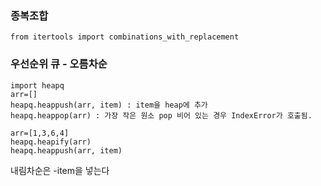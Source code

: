 ### 종복조합

```
from itertools import combinations_with_replacement
```
### 우선순위 큐 - 오름차순
```
import heapq
arr=[]
heapq.heappush(arr, item) : item을 heap에 추가
heapq.heappop(arr) : 가장 작은 원소 pop 비어 있는 경우 IndexError가 호출됨. 

arr=[1,3,6,4]
heapq.heapify(arr)
heapq.heappush(arr, item)
```
내림차순은 -item을 넣는다
